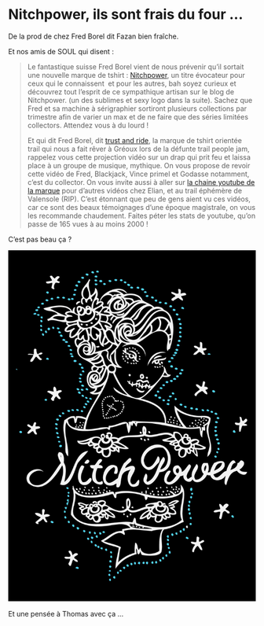 # Nitchpower, ils sont frais du four ...

<!-- Stéphane Bachmann -->

De la prod de chez Fred Borel dit Fazan bien fraîche.

Et nos amis de SOUL qui disent :

> Le fantastique suisse Fred Borel vient de nous prévenir qu’il sortait une nouvelle marque de tshirt : [Nitchpower](http://nitchpower.blog4ever.com/), un titre évocateur pour ceux qui le connaissent  et pour les autres, bah soyez curieux et découvrez tout l’esprit de ce sympathique artisan sur le blog de Nitchpower. (un des sublimes et sexy logo dans la suite). Sachez que Fred et sa machine à sérigraphier sortiront plusieurs collections par trimestre afin de varier un max et de ne faire que des séries limitées collectors. Attendez vous à du lourd !
> 
> Et qui dit Fred Borel, dit [trust and ride](http://trustandride.tty11.com/), la marque de tshirt orientée trail qui nous a fait rêver à Gréoux lors de la défunte trail people jam, rappelez vous cette projection vidéo sur un drap qui prit feu et laissa place à un groupe de musique, mythique. On vous propose de revoir cette vidéo de Fred, Blackjack, Vince primel et Godasse notamment, c’est du collector. On vous invite aussi à aller sur [la chaine youtube de la marque](http://www.youtube.com/user/nitchbmx) pour d’autres vidéos chez Elian, et au trail éphémère de Valensole (RIP). C’est étonnant que peu de gens aient vu ces vidéos, car ce sont des beaux témoignages d’une époque magistrale, on vous les recommande chaudement. Faites péter les stats de youtube, qu’on passe de 165 vues à au moins 2000 !

C’est pas beau ça ?

![madame NTZ Power](./media/madame-NTZ-Power.jpg)

Et une pensée à Thomas avec ça ...
